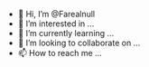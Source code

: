 - 👋 Hi, I’m @Farealnull
- 👀 I’m interested in ...
- 🌱 I’m currently learning ...
- 💞️ I’m looking to collaborate on ...
- 📫 How to reach me ...

<!---
Farealnull/Farealnull is a ✨ special ✨ repository because its `README.md` (this file) appears on your GitHub profile.
You can click the Preview link to take a look at your changes.
--->
